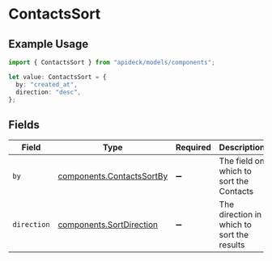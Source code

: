 # ContactsSort

## Example Usage

```typescript
import { ContactsSort } from "apideck/models/components";

let value: ContactsSort = {
  by: "created_at",
  direction: "desc",
};
```

## Fields

| Field                                                                  | Type                                                                   | Required                                                               | Description                                                            | Example                                                                |
| ---------------------------------------------------------------------- | ---------------------------------------------------------------------- | ---------------------------------------------------------------------- | ---------------------------------------------------------------------- | ---------------------------------------------------------------------- |
| `by`                                                                   | [components.ContactsSortBy](../../models/components/contactssortby.md) | :heavy_minus_sign:                                                     | The field on which to sort the Contacts                                | created_at                                                             |
| `direction`                                                            | [components.SortDirection](../../models/components/sortdirection.md)   | :heavy_minus_sign:                                                     | The direction in which to sort the results                             |                                                                        |